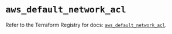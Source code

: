 # `aws_default_network_acl`

Refer to the Terraform Registry for docs: [`aws_default_network_acl`](https://registry.terraform.io/providers/hashicorp/aws/6.5.0/docs/resources/default_network_acl).
